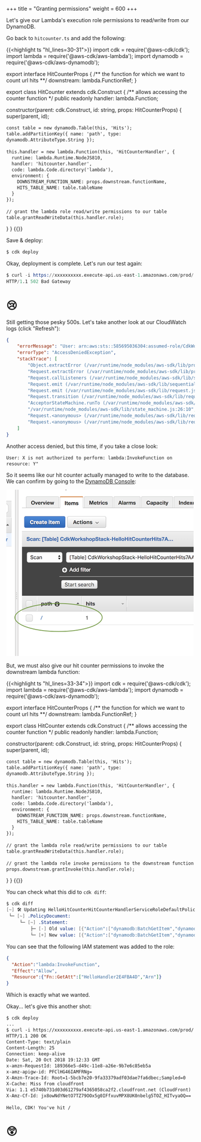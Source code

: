 +++
title = "Granting permissions"
weight = 600
+++

Let's give our Lambda's execution role permissions to read/write from our DynamoDB.

Go back to `hitcounter.ts` and add the following:

{{<highlight ts "hl_lines=30-31">}}
import cdk = require('@aws-cdk/cdk');
import lambda = require('@aws-cdk/aws-lambda');
import dynamodb = require('@aws-cdk/aws-dynamodb');

export interface HitCounterProps {
  /** the function for which we want to count url hits **/
  downstream: lambda.FunctionRef;
}

export class HitCounter extends cdk.Construct {
  /** allows accessing the counter function */
  public readonly handler: lambda.Function;

  constructor(parent: cdk.Construct, id: string, props: HitCounterProps) {
    super(parent, id);

    const table = new dynamodb.Table(this, 'Hits');
    table.addPartitionKey({ name: 'path', type: dynamodb.AttributeType.String });

    this.handler = new lambda.Function(this, 'HitCounterHandler', {
      runtime: lambda.Runtime.NodeJS810,
      handler: 'hitcounter.handler',
      code: lambda.Code.directory('lambda'),
      environment: {
        DOWNSTREAM_FUNCTION_NAME: props.downstream.functionName,
        HITS_TABLE_NAME: table.tableName
      }
    });

    // grant the lambda role read/write permissions to our table
    table.grantReadWriteData(this.handler.role);
  }
}
{{</highlight>}}

Save & deploy:

```s
$ cdk deploy
```

Okay, deployment is complete. Let's run our test again:

```s
$ curl -i https://xxxxxxxxxx.execute-api.us-east-1.amazonaws.com/prod/
HTTP/1.1 502 Bad Gateway
```

# 😢

Still getting those pesky 500s. Let's take another look at our CloudWatch logs (click "Refresh"):

```json
{
    "errorMessage": "User: arn:aws:sts::585695036304:assumed-role/CdkWorkshopStack-HelloHitCounterHitCounterHandlerS-TU5M09L1UBID/CdkWorkshopStack-HelloHitCounterHitCounterHandlerD-144HVUNEWRWEO is not authorized to perform: lambda:InvokeFunction on resource: arn:aws:lambda:us-east-1:585695036304:function:CdkWorkshopStack-HelloHandler2E4FBA4D-149MVAO4969O7",
    "errorType": "AccessDeniedException",
    "stackTrace": [
        "Object.extractError (/var/runtime/node_modules/aws-sdk/lib/protocol/json.js:48:27)",
        "Request.extractError (/var/runtime/node_modules/aws-sdk/lib/protocol/rest_json.js:52:8)",
        "Request.callListeners (/var/runtime/node_modules/aws-sdk/lib/sequential_executor.js:105:20)",
        "Request.emit (/var/runtime/node_modules/aws-sdk/lib/sequential_executor.js:77:10)",
        "Request.emit (/var/runtime/node_modules/aws-sdk/lib/request.js:683:14)",
        "Request.transition (/var/runtime/node_modules/aws-sdk/lib/request.js:22:10)",
        "AcceptorStateMachine.runTo (/var/runtime/node_modules/aws-sdk/lib/state_machine.js:14:12)",
        "/var/runtime/node_modules/aws-sdk/lib/state_machine.js:26:10",
        "Request.<anonymous> (/var/runtime/node_modules/aws-sdk/lib/request.js:38:9)",
        "Request.<anonymous> (/var/runtime/node_modules/aws-sdk/lib/request.js:685:12)"
    ]
}
```

Another access denied, but this time, if you take a close look:

```
User: X is not authorized to perform: lambda:InvokeFunction on resource: Y"
```

So it seems like our hit counter actually managed to write to the database. We can confirm by
going to the [DynamoDB Console](https://console.aws.amazon.com/dynamodb/home):

![](./logs5.png)

But, we must also give our hit counter permissions to invoke the downstream lambda function:

{{<highlight ts "hl_lines=33-34">}}
import cdk = require('@aws-cdk/cdk');
import lambda = require('@aws-cdk/aws-lambda');
import dynamodb = require('@aws-cdk/aws-dynamodb');

export interface HitCounterProps {
  /** the function for which we want to count url hits **/
  downstream: lambda.FunctionRef;
}

export class HitCounter extends cdk.Construct {
  /** allows accessing the counter function */
  public readonly handler: lambda.Function;

  constructor(parent: cdk.Construct, id: string, props: HitCounterProps) {
    super(parent, id);

    const table = new dynamodb.Table(this, 'Hits');
    table.addPartitionKey({ name: 'path', type: dynamodb.AttributeType.String });

    this.handler = new lambda.Function(this, 'HitCounterHandler', {
      runtime: lambda.Runtime.NodeJS810,
      handler: 'hitcounter.handler',
      code: lambda.Code.directory('lambda'),
      environment: {
        DOWNSTREAM_FUNCTION_NAME: props.downstream.functionName,
        HITS_TABLE_NAME: table.tableName
      }
    });

    // grant the lambda role read/write permissions to our table
    table.grantReadWriteData(this.handler.role);

    // grant the lambda role invoke permissions to the downstream function
    props.downstream.grantInvoke(this.handler.role);
  }
}
{{</highlight>}}

You can check what this did to `cdk diff`:

```s
$ cdk diff
[~] 🛠 Updating HelloHitCounterHitCounterHandlerServiceRoleDefaultPolicy1487A60A (type: AWS::IAM::Policy)
 └─ [~] .PolicyDocument:
     └─ [~] .Statement:
         ├─ [-] Old value: [{"Action":["dynamodb:BatchGetItem","dynamodb:GetRecords","dynamodb:GetShardIterator","dynamodb:Query","dynamodb:GetItem","dynamodb:Scan","dynamodb:BatchWriteItem","dynamodb:PutItem","dynamodb:UpdateItem","dynamodb:DeleteItem"],"Effect":"Allow","Resource":{"Fn::GetAtt":["HelloHitCounterHits7AAEBF80","Arn"]}}]
         └─ [+] New value: [{"Action":["dynamodb:BatchGetItem","dynamodb:GetRecords","dynamodb:GetShardIterator","dynamodb:Query","dynamodb:GetItem","dynamodb:Scan","dynamodb:BatchWriteItem","dynamodb:PutItem","dynamodb:UpdateItem","dynamodb:DeleteItem"],"Effect":"Allow","Resource":{"Fn::GetAtt":["HelloHitCounterHits7AAEBF80","Arn"]}},{"Action":"lambda:InvokeFunction","Effect":"Allow","Resource":{"Fn::GetAtt":["HelloHandler2E4FBA4D","Arn"]}}]
```

You can see that the following IAM statement was added to the role:

```json
{
  "Action":"lambda:InvokeFunction",
  "Effect":"Allow",
  "Resource":{"Fn::GetAtt":["HelloHandler2E4FBA4D","Arn"]}
}
```

Which is exactly what we wanted.

Okay... let's give this another shot:

```shell
$ cdk deploy
...
$ curl -i https://xxxxxxxxxx.execute-api.us-east-1.amazonaws.com/prod/
HTTP/1.1 200 OK
Content-Type: text/plain
Content-Length: 25
Connection: keep-alive
Date: Sat, 20 Oct 2018 19:12:33 GMT
x-amzn-RequestId: 189366e5-d49c-11e8-a26e-9b7e6c85eb5a
x-amz-apigw-id: PFClHG46IAMFRNg=
X-Amzn-Trace-Id: Root=1-5bcb7e20-9fa33379adf03dae7fa6dbec;Sampled=0
X-Cache: Miss from cloudfront
Via: 1.1 e5740b731d03d61279af4365058ca2f2.cloudfront.net (CloudFront)
X-Amz-Cf-Id: jx8owNdYNetO7TZ79OOx5g0IFfxuvMPX8UK0nbelg5TOZ_HITvyaOQ==

Hello, CDK! You've hit /
```

# 😲

